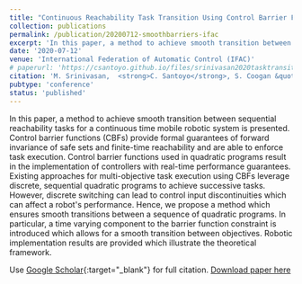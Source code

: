 ```yaml
---
title: "Continuous Reachability Task Transition Using Control Barrier Functions"
collection: publications
permalink: /publication/20200712-smoothbarriers-ifac
excerpt: 'In this paper, a method to achieve smooth transition between sequential reachability tasks for a continuous time mobile robotic system is presented. '
date: '2020-07-12' 
venue: 'International Federation of Automatic Control (IFAC)'
# paperurl: 'https://csantoyo.github.io/files/srinivasan2020tasktransition.pdf'
citation: 'M. Srinivasan,  <strong>C. Santoyo</strong>, S. Coogan &quot;Continuous Reachability Task Transition Using Control Barrier Functions,&quot; <i>International Federation of Automatic Control (IFAC) , 2020</i>.'
pubtype: 'conference'
status: 'published'
---
```


In this paper, a method to achieve smooth transition between sequential reachability tasks for a continuous time mobile robotic system is presented. Control barrier functions (CBFs) provide formal guarantees of forward invariance of safe sets and finite-time reachability and are able to enforce task execution. Control barrier functions used in quadratic programs result in the implementation of controllers with real-time performance guarantees. Existing approaches for multi-objective task execution using CBFs leverage discrete, sequential quadratic programs to achieve successive tasks. However, discrete switching can lead to control input discontinuities which can affect a robot's performance. Hence, we propose a method which ensures smooth transitions between a sequence of quadratic programs. In particular, a time varying component to the barrier function constraint is introduced which allows for a smooth transition between objectives. Robotic implementation results are provided which illustrate the theoretical framework.

Use [Google Scholar](https://scholar.google.com/scholar?q=Continuous+Reachability+Task+Transition+Using+Control+Barrier+Functions){:target="_blank"} for full citation. [Download paper here](https://csantoyo.github.io/files/srinivasan2020tasktransition.pdf)